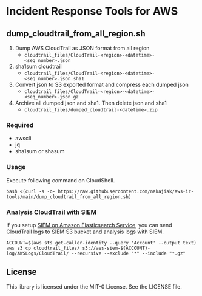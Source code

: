 # Incident Response Tools for AWS

## dump_cloudtrail_from_all_region.sh

1. Dump AWS CloudTrail as JSON format from all region
    * `cloudtrail_files/CloudTrail-<region>-<datetime>-<seq_number>.json`
1. sha1sum cloudtrail
    * `cloudtrail_files/CloudTrail-<region>-<datetime>-<seq_number>.json.sha1`
1. Convert json to S3 exported format and compress each dumped json
    * `cloudtrail_files/CloudTrail-<region>-<datetime>-<seq_number>.json.gz`
1. Archive all dumped json and sha1. Then delete json and sha1
    * `cloudtrail_files/dumped_cloudtrail-<datetime>.zip`

### Required

* awscli
* jq
* sha1sum or shasum

### Usage

Execute following command on CloudShell.

```shell
bash <(curl -s -o- https://raw.githubusercontent.com/nakajiak/aws-ir-tools/main/dump_cloudtrail_from_all_region.sh)
```

### Analysis CloudTrail with SIEM

If you setup [SIEM on Amazon Elasticsearch Service](https://github.com/aws-samples/siem-on-amazon-elasticsearch/), you can send CloudTrail logs to SIEM S3 bucket and analysis logs with SIEM.

```shell
ACCOUNT=$(aws sts get-caller-identity --query 'Account' --output text)
aws s3 cp cloudtrail_files/ s3://aes-siem-${ACCOUNT}-log/AWSLogs/CloudTrail/ --recursive --exclude "*" --include "*.gz"
```

## License

This library is licensed under the MIT-0 License. See the LICENSE file.
